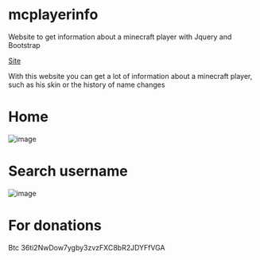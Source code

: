# mcplayerinfo

Website to get information about a minecraft player with Jquery and Bootstrap

[Site](https://mcplayerinfo.glitch.me/)

With this website you can get a lot of information about a minecraft player, such as his skin or the history of name changes
# Home
![image](https://user-images.githubusercontent.com/62654448/139525908-89086442-a4e2-43ce-ad1b-126a1c6bdb44.png)
# Search username
![image](https://user-images.githubusercontent.com/62654448/139525893-9c8c8600-dd99-4ab2-8986-34081a0960f8.png)

# For donations
Btc 36ti2NwDow7ygby3zvzFXC8bR2JDYFfVGA
